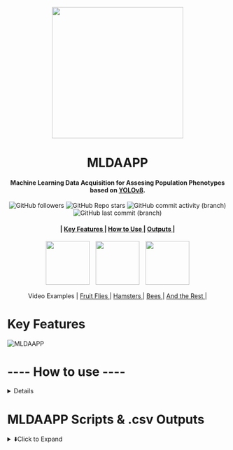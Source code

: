 <p align="center">
 <img src="https://github.com/ganamir/MLDAPP/assets/129692189/c684e3b2-9df1-4177-9abd-2e22ec30810f" height = "300">
</p>

<div align = "center"> 
<b>
<h1>
  MLDAAPP 
</h1>
</b>
</div>

<div align = "center"> 
<h4>
  Machine Learning Data Acquisition for Assesing Population Phenotypes based on <a href = "https://github.com/ultralytics/ultralytics">YOLOv8</a>. 
</h4>
</b>
</div>
<div align = "center">
<img alt="GitHub followers" src="https://img.shields.io/github/followers/ganamir"> <img alt="GitHub Repo stars" src="https://img.shields.io/github/stars/ganamir/MLDAPP"> <img alt="GitHub commit activity (branch)" src="https://img.shields.io/github/commit-activity/t/ganamir/MLDAPP"> <img alt="GitHub last commit (branch)" src="https://img.shields.io/github/last-commit/ganamir/MLDAPP/main">
</div>
<div align = "center">
<h4>
 | <a href = "https://github.com/ganamir/MLDAAPP/edit/main/README.md#key-features"> Key Features </a> | <a href = "https://github.com/ganamir/MLDAAPP/edit/main/README.md#how-to-use"> How to Use </a> | <a href = "https://github.com/ganamir/MLDAAPP/edit/main/README.md#mldaapp-csv-outputs"> Outputs </a> |
</h4>
</div>
<div align = "center"> <p> 
<img src = "https://github.com/ganamir/MLDAAPP/assets/129692189/20066b97-dc1e-4882-a588-8aff485404dc" hspace = "5" height = "100">
<img src = "https://github.com/ganamir/MLDAAPP/assets/129692189/0539cbaf-955e-475d-bd4b-30cc153a9956" hspace = "5" height = "100" >
<img src = "https://github.com/ganamir/MLDAAPP/assets/129692189/4fda3b16-6200-44b2-bba6-393d7475fb28" hspace = "5" height = "100" >
</p></div>

<div align = "center"> <p> Video Examples
 | <a href = "https://drive.google.com/drive/folders/1t6K05ucDLfYnNPZ0ddboAz4vdq3WrCOa?usp=sharing"> Fruit Flies </a> |
 <a href = "https://drive.google.com/drive/folders/1AO-t3DIOKdH7gkiKqyn4ymQ1XZr-srwZ?usp=sharing"> Hamsters </a> |
 <a href = "https://drive.google.com/drive/folders/1aQ10fsA_LZhURsEHc7x2JYWzwjXsw5a9?usp=sharing"> Bees </a> | 
 <a href = "https://drive.google.com/drive/folders/1Cik_RP02iHdTcI5X0fH4UrqCQYtgXdQ7?usp=sharing"> And the Rest <a/> |
 </p></div>

# Key Features 

![MLDAAPP](https://github.com/ganamir/MLDAAPP/assets/129692189/132e196e-6e85-41b2-a38a-078e4d415b0b)


# ---- How to use ----
<details>
<summary> ⬇️Click to Expand </summary> 
 <h2> -- Training Set Preparation -- </h2>
<details><summary> - 🔽 - </summary>


 1. Head to [Roboflow](https://roboflow.com/), create an account and sign in and begin annotating your training-set.
    > ⚠️Sometimes roboflow website is not performing as well as it could, so if any issues arise simply restart the page. 


 <details> <summary> ➡️Important Steps to using Roboflow⬅️ </summary>
<div align = "center"> ⬇️⬇️⬇️⬇️⬇️⬇️⬇️⬇️⬇️⬇️⬇️⬇️⬇️⬇️⬇️⬇️⬇️⬇️⬇️⬇️⬇️⬇️⬇️⬇️⬇️⬇️⬇️⬇️⬇️⬇️⬇️⬇️⬇️⬇️⬇️⬇️⬇️⬇️⬇️⬇️⬇️⬇️ </div>
 ___

A. Create a new workspace ``` + Workspace > Academia > "Arbitrary Workspace name"```

B. Create New Project ``` Project Type: Object Detection (Bounding Box) > "Arbitrary name for you detection object" > "Arbitrary name for your project name" ```

C. Select your training set videos/photos then drag and drop in the given menu.

   > 🛑 Depending on the difficult of your scenic composition, you will have to add more data to your training-set. To begin with, aim for ~150-200 pictures with a varying background composition. Try to have a wide range of scenarios present in your data, as it will train the most accurate model.

D. Once uploaded your images click "Save and Continue"
   > 🛑 In the event that uploading does not finish and it is stuck at the infinite upload screen (more than a couple of mins depends on the file size), simply restart the page and try again.

E. Click Assign Images then Start Annotating.

   > 🛑 Roboflow provides multiple tools to assist with annotating images specifically designed to work with "Instance Segmentation" Data, these tools are "Smart Polygon" and "Polygon tool." The former significantly cuts down on the time needed to annotate the object, so I suggest that you familiarize yourself with it. The latter allows for a more manual control over what needs to be annotated. Either way both tools do a great job at creating the data-set. But for a simple Object Detection data set, simply use a bounding box tool.

F. When satisfied with the amount of annotations click on the arrow at the top left corner & click "Add # images to Dataset" located at the top right corner. Finally proceed to step#3.
___
</details>


 3. Once done annotating, add all of your images to the Dataset using 70% Train - 30% Valid or 80% Train - 20% Valid methods.
    > Test set is not important, as I highly suggested creating a seperate video/picture data set with similar or different environmental settings to see how well the model performs.
 4. Then enter the "Generate" section and create the data set.
    > In preproccessing, remove (Resize) function, as we have found it to interfere with our results, especially when training to detect small objects.

    > Augementation is highly dependant on the data set, where some might find a huge improvement others will not.

 5. Generate the set and click "Export Dataset > Format: YOLOv8 > Show Download Code ✔️ > Continue" And finally copy the Download code and keep it into the next section where you will be training and running the computer vision model.
</details>
 
  <h2> Training & Running YOLOv8 </h2>
 <details> <summary> - 🔽 - </summary>

 1. Copy the jupyter notebook that is associated with MLDAAPP into your own google colab drive. 
 
 (Click this:
 <a href="https://colab.research.google.com/drive/1T-VKwfD3VGBhYVhGBEXpWB1HPT_pqOxV?usp=sharing">
 <img src="https://colab.research.google.com/assets/colab-badge.svg" alt="Open In Colab"/>
 </a>)

   > ⚠️ Make sure to connect the GPU to reduce the time needed to train the custom model. At the top left corner click ``` Runtime > Change Runtime Time > Hardware accelerator ✔️GPU > GPU type: T4 > Save > Connect ``` If you are using a paid google colab version, highly recommend using A100 GPU which significantly reduces the time needed to train the models. 
2. Run the first: "Install & Import all of dependancies and functions" code block without modyifing anything.
   > ⚠️ A google drive notification will pop-up, simply accept it and log-in to your google account for a massive quality of life improvement when dealing with large or small data-files. So when using ``` project = ... ``` line, always try to save/export to your google drive folder, as being disconnected while using google colab is a common occurence.  
3. If used roboflow for annotating your training-data-set, import the code that you had copied instead of this placeholder code block and run the block.
   ```
   !pip install roboflow
   
   from roboflow import Roboflow
   rf = Roboflow(api_key="Test Code")
   project = rf.workspace("Test Code").project("Test Code")
   dataset = project.version(0).download("Test Code")
   ```

4. Now you will install a folder containing your annotated images with an important "data.yaml" file. Open the folder icon that is located on the left side of the interface, and there you will locate the newly downloaded folder with your traning-set named "NameName-#" Open the folder and double left click the data.yaml file and make sure that it looks similar to what is shown below. If it does, simply right click on the "data.yaml" file and copy its directory through "Copy Path" option.

> ⚠️Make sure that the "data.yaml" looks somewhat similar to what is shown below, especially pay attention to the leading directory of test, train and val lines. It is important that "../" is present prior to test & train & valid directories as otherwise the training algorithm won't be able to find your training data. 
```
names:
- YourObjectName
nc: #
roboflow:
  license: CC BY 4.0
  project: Name
  url: https://universe.roboflow.com/name/name/dataset/#
  version: #
  workspace: name
test: ../test/images
train: ../train/images
val: ../valid/images
```
 
5. To train your Custom Model:

   A. Select your model ``` modell = YOLO('Model of Your Choice') ```, choice being presented at [YOLOv8](https://github.com/ultralytics/ultralytics). Detection or Segmentation, nano or extra large model is up to you to decide. When done with the choice, simply insert the name instead of the place holder text.
   > ⚠️ Highly recommend starting with any of the [Segmentation Models](https://docs.ultralytics.com/tasks/segment/), as MLDAAPP was designed to be used with them in mind.
   
   > 🛑 Model names are case sensetive, so make sure to write them similar to: "yolov8x-seg.pt," substituting x for your model size of choice.

   B. To train the custom model: ``` modell.train(data = "Insert Your Data.yaml in your training-data-set folder", epochs = 100, imgsz = [original photo/video w, h], batch = 3, project = "Directory to Output the Model") ```. YOLOv8 provides more [arguments](https://docs.ultralytics.com/modes/train/#arguments) that you can tinker around with, so it's best to familiarize yourself with them to make sure you are training the best model.

   > ⚠️ Be ware of the imgsz & batch options. If you are using a free google colab version, then the T4 GPU type might quickly run out of VRAM, promptly stopping your training. A rule of thumb is that the larger the image size the smaller the batch size should be. Though smaller batch sizes will significantly increase the time it takes to train the model.
   
   > ⚠️ Epochs are how many generations the model will be trained for. On the slower GPUs it takes about 2 to 5 minutes on a 150 - 200 image data set. So make sure to iterate on that value.

   > 🛑 When deciding the "project" directory, I highly recommend creating a folder in your google drive directory, as google colab will very likely kick you off while you are training your model, and this way you can always return back and re-/finish training your model.
   
   > 🛑 Change the [w,h] options according to the original video/photo resolution used to train the models. Higher is not always better, so try to downsample the resolution of your data until the object becomes difficult to spot. Otherwise try to maintain the same resolution between your models and the data that you feed it, so if the model is trained on w=1920, try to feed it data that is of the same resolution. 

6. Once you have trained the model select your "best.pt" model from the outputted folder post-training. ``` model = YOLO("Your best.pt file directory") ```. It's often located as such: ``` ./model_output_folder/train#/weights/best.pt ```

### Analyzing Videos:
- Once you are satisfied with your model now acquire your "Test" video to test how the model performs.
   > ⚠️ Best if the Test video was not part of the training-set as it will give you a better idea of the performance. 

- If you need to modify your video to change video length/FPS/speed/resolution use the following command: ``` video_editing("video directory", t0, t1, fps, spd, w) ```. Additionally, add ``` frame = global_video ``` as it will assist you in the next step.
 
- Now use your custom trained model to analyze the video of interest. If you had used step 8 to modify your video, simply run the "Model Usage" code block.
    - If you had not used step 8, simply upload your test video, right click to copy the directory, and add it to  ``` frame = "Test Video Directory" ```
    > ⚠️ [YOLOv8 arguments](https://docs.ultralytics.com/modes/predict/#inference-arguments) to tinker around to maximize your model efficacy and accuracy on the Test data.
    
### Analyzing Photos: (Only for single class counts)
- Similar to Video analysis, you simply have to acquire your photo set after training the model. Once uploaded, head to the bottom of the google colab page and look for "PHOTO MODEL USAGE."

- Once found, insert the directory of your photo folder instead of the placeholder text and run the analysis.

- The model should have saved all the annotated photo results to a folder in a similar fashion as the video analysis. Head to that folder and look whether you are satisfied with the AI annotations and count.

- If model performance is satisfactory, you can use the code cell under the model usage to save the counted data to a .csv file.  

 </details>
</details>



# MLDAAPP Scripts & .csv Outputs
<details>
 <summary> ⬇️Click to Expand </summary>

1. In order to get essential metrics/coordinates for some of the calculations, MLDAAPP provides 3 ways to draw on the images:
   > 🛑 Although may not be essential for some people, still run this code block as the lack of variables may prevent the data-extraction block from running. 
   - ``` draw_dots(img, x1, y1) ``` allows to pin-point the nessesary coordinate for point q-object-distance calculations.
     > To set your custom q-coordinate simply add ``` q = [x1, y1] ``` with your own coordinates.
   - ``` draw_lines(img, x1, y1, x2, y2) ``` helps in calculating pixels_per_centimeter measurments if needed.
     > To get a somewhat accurate pixels/cms conversion it is helpful to have a ruler/object of a known size within the video frame. Then simply draw a line for the whole length of the object, and use the difference between point 1 & 2 as the pixel length and perform simple conversions to get your variable.  
   - ``` draw_polygons(img, x1, y1, x2, y2, x3, y3, x4, y4) ``` helps in determining the coordinates needed for object_within_area_counting metrics.
     > In order to calculate how many objects are within a certain space, it is important to set the correct coordinates for your space of interest. Once done drawing a polygon around your area, simply create variables as such ``` coords1/2/3/... = [[x1,y1],[x2,y2],[x3,y3],[x4,y4]] ``` 

2. Lastly run Data Extraction Block without modifying anything. This will create the dataframes with your outputs.
   > 🛑 If you are unhappy with the ID re-assignment, MLDAAPP provides the ability to manually modify the IDs. Simply return to the Data Extraction block, and locate the "Reassign IDs" section. After running the block you should have seen the code output being a dataframe with numerical assignments for each of the IDs in each of the section. These numbers are simply the amount of times the object was tracked, so if you had a video with a lenght of 1800 frames, then you would ideally have all of your objects at an 1800 value for each of the sections. MLDAAPP provides 3 ways to filter the data:
   
   > A. rename IDs using ``` df5['ID'] = df5['ID'].replace([2],[1]) ```, here you turn ID 2 into ID 1. Make sure to turn higher ID values into lower ones, as doing it the other way may  cause frame assignment problems.
   
   > B. Down at the bottom of the code cell you may locate an ID Removal section which will assist in removing any columns under a certain presence threshold ``` df5 = df5.groupby('ID').filter(lambda x : len(x > ###)) ```. Substituing ### for any numerical threshold. Or removing any specific ID ``` df5 = df5[df5.ID != 1] ```, here you remove anything related to ID 1.

3. In order to save these data frames into human-viewable objects, use the last block to save the files.
   > ⚠️ Make sure to change the directory & names of the 3 saving files, maintaining .csv at the end of the file names. It should generally look like this ``` df#.to_csv('directory/filename.csv') ```
 
</details>






